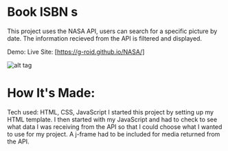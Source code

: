 # Book ISBN s
This project uses the NASA API, users can search for a specific picture by date. The information recieved from the API is filtered and displayed. 

Demo:
Live Site: [https://g-roid.github.io/NASA/]

![alt tag](https://g-roid.github.io/NASA/thumb.PNG)

# How It's Made:
Tech used: HTML, CSS, JavaScript I started this project by setting up my HTML template. I then started with my JavaScript and had to check to see what data I was receiving from the API so that I could choose what I wanted to use for my project. 
A j-frame had to be included for media returned from the API.
